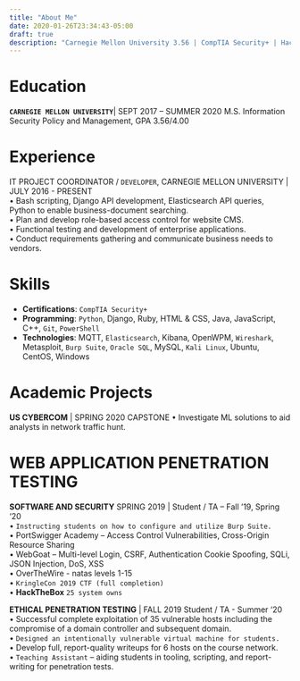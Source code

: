 ```yaml
---
title: "About Me"
date: 2020-01-26T23:34:43-05:00
draft: true
description: "Carnegie Mellon University 3.56 | CompTIA Security+ | HackTheBox - Pro Hacker Rank"
---
```


# Education  
**```CARNEGIE MELLON UNIVERSITY```**| SEPT 2017 – SUMMER 2020 M.S. Information Security Policy and Management, GPA 3.56/4.00  
# Experience  
IT PROJECT COORDINATOR / ```DEVELOPER```, CARNEGIE MELLON UNIVERSITY | JULY 2016 - PRESENT  
• Bash scripting, Django API development, Elasticsearch API queries, Python to enable business-document searching.  
• Plan and develop role-based access control for website CMS.  
• Functional testing and development of enterprise applications.  
• Conduct requirements gathering and communicate business needs to vendors.  

# Skills
- **Certifications**: ```CompTIA Security+ ```   
- **Programming**: ```Python```, Django, Ruby, HTML & CSS, Java, JavaScript, C++, ```Git```, ```PowerShell``` 
- **Technologies**: MQTT, ```Elasticsearch```, Kibana, OpenWPM, ```Wireshark```, Metasploit, ```Burp Suite```, ```Oracle SQL```,
MySQL, ```Kali Linux```, Ubuntu, CentOS, Windows
 
# Academic Projects
**US CYBERCOM** | SPRING 2020 CAPSTONE
• Investigate ML solutions to aid analysts in network traffic hunt.

# WEB APPLICATION PENETRATION TESTING  
**SOFTWARE AND SECURITY** SPRING 2019 | Student / TA – Fall ’19, Spring ‘20  
• ```Instructing students on how to configure and utilize Burp Suite.```  
• PortSwigger Academy – Access Control Vulnerabilities, Cross-Origin Resource Sharing  
• WebGoat – Multi-level Login, CSRF, Authentication Cookie Spoofing, SQLi, JSON Injection, DoS, XSS  
• OverTheWire - natas levels 1-15  
• ```KringleCon 2019 CTF (full completion)```  
• **HackTheBox** ```25 system owns```   

**ETHICAL PENETRATION TESTING** | FALL 2019 Student / TA - Summer ‘20    
• Successful complete exploitation of 35 vulnerable hosts including the compromise of a domain controller and subsequent domain.  
• ```Designed an intentionally vulnerable virtual machine for students. ```   
• Develop full, report-quality writeups for 6 hosts on the course network.  
• ```Teaching Assistant``` – aiding students in tooling, scripting, and report-writing for penetration tests.  